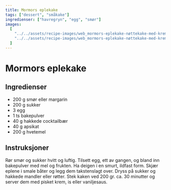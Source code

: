 ```yaml
---
title: Mormors eplekake
tags: ["dessert", "småkake"]
ingredienser: ["havregryn", "egg", "smør"]
images:
  [
    "../../assets/recipe-images/web_mormors-eplekake-nøttekake-med-krem.jpg",
    "../../assets/recipe-images/web_mormors-eplekake-nøttekake-med-krem-to.jpg",
  ]
---
```


# Mormors eplekake

## Ingredienser

- 200 g smør eller margarin
- 200 g sukker
- 3 egg
- 1 ts bakepulver
- 40 g hakkede cocktailbær
- 40 g apsikat
- 200 g hvetemel

## Instruksjoner

Rør smør og sukker hvitt og luftig. Tilsett egg, ett av gangen, og bland inn bakepulver med mel og frukten. Ha deigen i en smurt, ildfast form. Skjær eplene i smale båter og legg dem takstenslagt over. Dryss på sukker og hakkede mandler eller røtter. Stek kaken ved 200 gr. ca. 30 minutter og server dem med pisket krem, is eller vaniljesaus.
